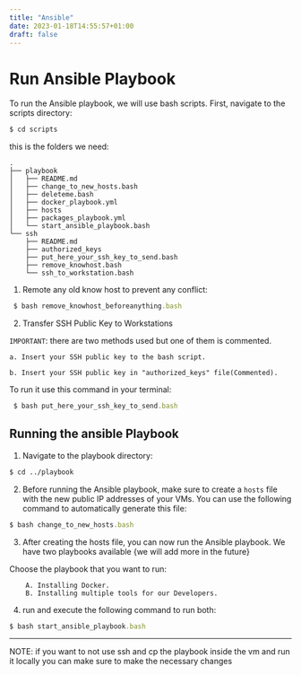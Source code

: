 ```yaml
---
title: "Ansible"
date: 2023-01-18T14:55:57+01:00
draft: false
---
```


# Run Ansible Playbook
To run the Ansible playbook, we will use bash scripts. First, navigate to the scripts directory:

```bash
$ cd scripts

```

this is the folders we need:
```
.
├── playbook
│   ├── README.md
│   ├── change_to_new_hosts.bash
│   ├── deleteme.bash
│   ├── docker_playbook.yml
│   ├── hosts
│   ├── packages_playbook.yml
│   └── start_ansible_playbook.bash
└── ssh
    ├── README.md
    ├── authorized_keys
    ├── put_here_your_ssh_key_to_send.bash
    ├── remove_knowhost.bash
    └── ssh_to_workstation.bash
```


1. Remote any old know host to prevent any conflict:

```ruby
 $ bash remove_knowhost_beforeanything.bash
```
 2. Transfer SSH Public Key to Workstations

 `IMPORTANT`: there are two methods used but one of them is commented.

    a. Insert your SSH public key to the bash script.

    b. Insert your SSH public key in "authorized_keys" file(Commented).

To run it use this command in your terminal:
```ruby
 $ bash put_here_your_ssh_key_to_send.bash
```

## Running the ansible Playbook 
1. Navigate to the playbook directory:

```bash
$ cd ../playbook
```

2. Before running the Ansible playbook, make sure to create a `hosts` file with the new public IP addresses of your VMs. You can use the following command to automatically generate this file:

```ruby
$ bash change_to_new_hosts.bash
```
3. After creating the hosts file, you can now run the Ansible playbook. We have two playbooks available  {we will add more in the future}

Choose the playbook that you want to run:

        A. Installing Docker.
        B. Installing multiple tools for our Developers.

4. run and execute the following command to run both:
```ruby
$ bash start_ansible_playbook.bash
```
 ________
NOTE: if you want to not use ssh and cp the playbook inside the vm and run it locally you can make sure to make the necessary changes

<!-- `README.md`: A file explaining the purpose of the directory

`change_to_new_hosts.bash`: A bash script to create the hosts file with the new public IP of the VMs

`copy_ansible_playbook_to_workstations.bash`: A bash script to copy the Ansible playbook to the workstations

`docker_playbook.yml`: An Ansible playbook to install Docker

`hosts`: A file containing the IP addresses of the workstations

`packages_playbook.yaml`: An Ansible playbook to install multiple tools for our developers

`start_ansible_playbook.bash`: A bash script to start the Ansible playbook -->